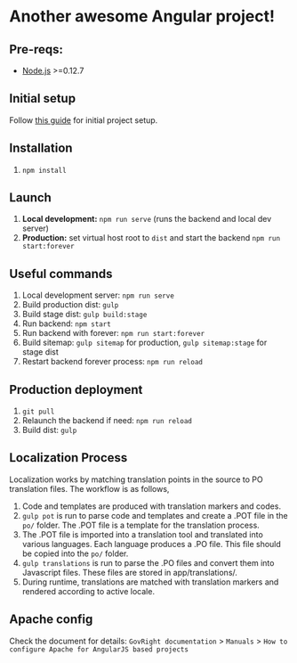 # Another awesome Angular project!

## Pre-reqs:

 - [Node.js](https://nodejs.org/) >=0.12.7

## Initial setup

Follow [this guide](INSTALL.md) for initial project setup.

## Installation

1. `npm install`

## Launch

1. **Local development:** ``npm run serve`` (runs the backend and local dev server)
2. **Production:** set virtual host root to `dist` and start the backend ``npm run start:forever``

## Useful commands

1. Local development server: ``npm run serve``
2. Build production dist: ``gulp``
3. Build stage dist: ``gulp build:stage``
4. Run backend: ``npm start``
5. Run backend with forever: ``npm run start:forever``
6. Build sitemap: ``gulp sitemap`` for production, ``gulp sitemap:stage`` for stage dist
7. Restart backend forever process: ``npm run reload``

## Production deployment

1. ``git pull``
2. Relaunch the backend if need: ``npm run reload``
4. Build dist: ``gulp``

## Localization Process

Localization works by matching translation points in the source to PO translation
files. The workflow is as follows,

1. Code and templates are produced with translation markers and codes.
2. ``gulp pot`` is run to parse code and templates and create a .POT file in the
   ``po/`` folder. The .POT file is a template for the translation process.
3. The .POT file is imported into a translation tool and translated into various
   languages. Each language produces a .PO file. This file should be copied into
   the ``po/`` folder.
4. ``gulp translations`` is run to parse the .PO files and convert them into
   Javascript files. These files are stored in app/translations/.
5. During runtime, translations are matched with translation markers and rendered
   according to active locale.
   
## Apache config

Check the document for details:
`GovRight documentation` > `Manuals` > `How to configure Apache for AngularJS based projects`
